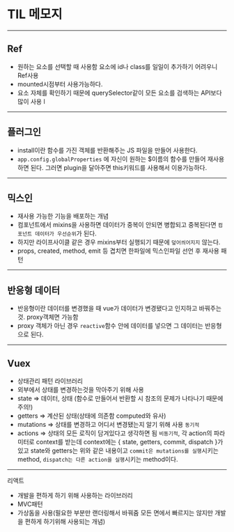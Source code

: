 # TIL 메모지

---

## Ref

- 원하는 요소를 선택할 때 사용함 요소에 id나 class를 일일이 추가하기 어려우니 Ref사용
- mounted시점부터 사용가능하다.
- 요소 자체를 확인하기 때문에 querySelector같이 모든 요소를 검색하는 API보다 많이 사용 l

---

## 플러그인

- install이란 함수를 가진 객체를 반환해주는 JS 파일을 만들어 사용한다.
- `app.config.globalProperties` 에 자신이 원하는 $이름의 함수를 만들어 재사용하면 된다. 그러면 plugin을 달아주면 this키워드를 사용해서 이용가능하다.

---

## 믹스인

- 재사용 가능한 기능을 배포하는 개념
- 컴포넌트에서 mixins을 사용하면 데이터가 중복이 안되면 병합되고 중복된다면 `컴포넌트 데이터가 우선순위`가 된다.
- 하지만 라이프사이클 같은 경우 mixins부터 실행되기 때문에 `덮어씌어지지` 않는다.
- props, created, method, emit 등 겹치면 한파일에 믹스인파일 선언 후 재사용 패턴

---

## 반응형 데이터

- 반응형이란 데이터를 변경했을 때 vue가 데이터가 변경됐다고 인지하고 바꿔주는것. proxy객체면 가능함
- proxy 객체가 아닌 경우 `reactive`함수 안에 데이터를 넣으면 그 데이터는 반응형으로 된다.

---

## Vuex

- 상태관리 패턴 라이브러리
- 외부에서 상태를 변경하는것을 막아주기 위해 사용
- state ⇒ 데이터, 상태 (함수로 만들어서 반환할 시 참조의 문제가 나타나기 때문에 주의!)
- getters ⇒ 계산된 상태(상태에 의존함 computed와 유사)
- mutations ⇒ 상태를 변경하고 어디서 변경됐는지 알기 위해 사용 `동기적`
- actions ⇒ 상태의 모든 로직이 담겨있다고 생각하면 됨 `비동기적`, 각 action의 파라미터로 context를 받는데 context에는 { state, getters, commit, dispatch }가 있고 state와 getters는 위와 같은 내용이고 `commit은 mutations를 실행`시키는 method, `dispatch는 다른 action을 실행`시키는 method이다.

---

리액트

- 개발을 편하게 하기 위해 사용하는 라이브러리
- MVC패턴
- 가상돔을 사용(필요한 부분만 랜더링해서 바꿔줌 모든 면에서 빠르지는 않지만 개발을 편하게 하기위해 사용되는 개념)